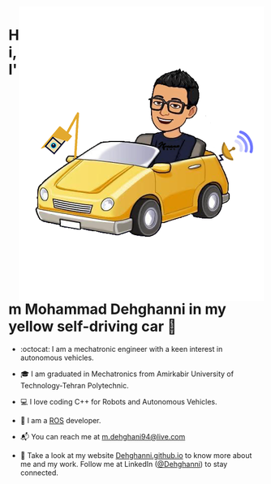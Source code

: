<img align="right" src="https://github.com/Dehghanni/Dehghanni/blob/main/MohammadInAV_(Equipped).png" alt="Mohammad Dehghani and his autonomous car"/>

# Hi, I'm Mohammad Dehghanni in my yellow self-driving car 👋

- :octocat: I am a mechatronic engineer with a keen interest in autonomous vehicles.

- :mortar_board: I am graduated in Mechatronics from Amirkabir University of Technology-Tehran Polytechnic.

- :computer: I love coding C++ for Robots and Autonomous Vehicles. 

- :robot: I am a <a target="_blank" href="https://www.ros.org">ROS</a> developer.  

- :mailbox_with_mail: You can reach me at <a target="_blank" href="mailto:m.dehghani94@live.com">m.dehghani94@live.com</a>

- :rocket: Take a look at my website <a target="_blank" href="https://5f63f171d61eb.site123.me">Dehghanni.github.io</a> to know more about me and my work. Follow me at LinkedIn (<a target="_blank" href="https://www.linkedin.com/in/dehghanni">@Dehghanni</a>) to stay connected.
